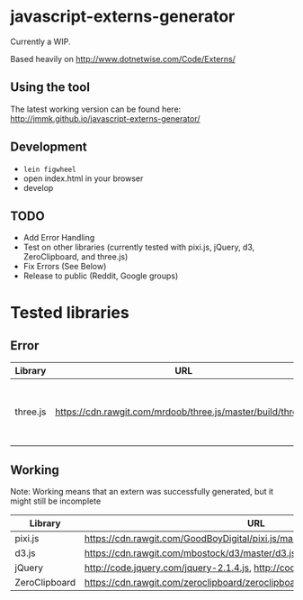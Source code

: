 # javascript-externs-generator
Currently a WIP.

Based heavily on http://www.dotnetwise.com/Code/Externs/

## Using the tool
The latest working version can be found here: http://jmmk.github.io/javascript-externs-generator/

## Development
* ```lein figwheel```
* open index.html in your browser
* develop

## TODO
* Add Error Handling
* Test on other libraries (currently tested with pixi.js, jQuery, d3, ZeroClipboard, and three.js)
* Fix Errors (See Below)
* Release to public (Reddit, Google groups)

# Tested libraries

## Error
| Library | URL | Problem
|---------|-----|--------
| three.js| https://cdn.rawgit.com/mrdoob/three.js/master/build/three.js|```Uncaught TypeError: Cannot read property 'order' of undefined```

## Working
Note: Working means that an extern was successfully generated, but it might still be incomplete

| Library | URL
|---------|----
| pixi.js | https://cdn.rawgit.com/GoodBoyDigital/pixi.js/master/bin/pixi.js
| d3.js   | https://cdn.rawgit.com/mbostock/d3/master/d3.js
| jQuery  | http://code.jquery.com/jquery-2.1.4.js, http://code.jquery.com/jquery-1.9.1.js
| ZeroClipboard | https://cdn.rawgit.com/zeroclipboard/zeroclipboard/master/dist/ZeroClipboard.js
